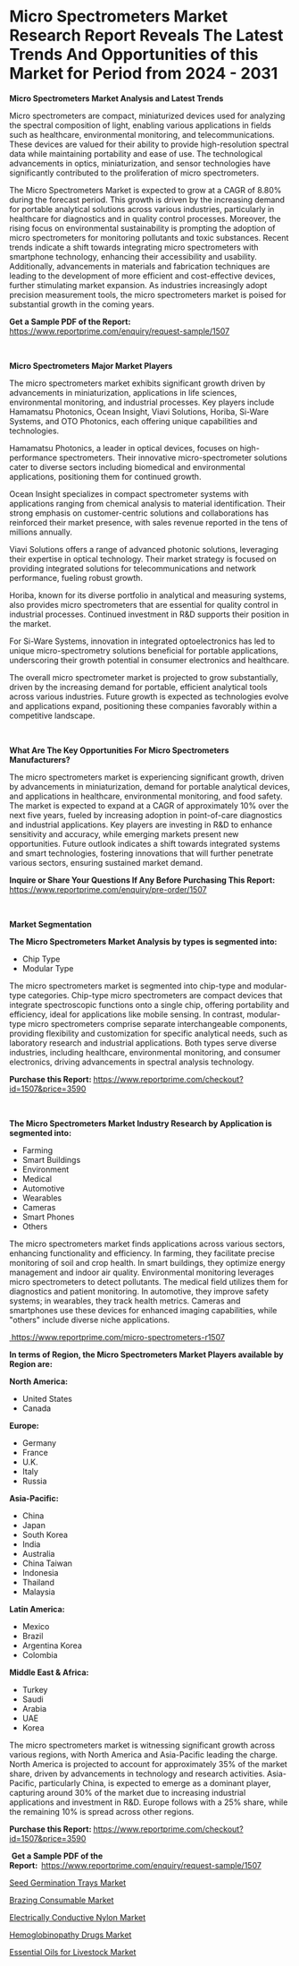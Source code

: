 <p><h1>Micro Spectrometers Market Research Report Reveals The Latest Trends And Opportunities of this Market for Period from 2024 - 2031</h1></p><p><strong>Micro Spectrometers Market Analysis and Latest Trends</strong></p>
<p><p>Micro spectrometers are compact, miniaturized devices used for analyzing the spectral composition of light, enabling various applications in fields such as healthcare, environmental monitoring, and telecommunications. These devices are valued for their ability to provide high-resolution spectral data while maintaining portability and ease of use. The technological advancements in optics, miniaturization, and sensor technologies have significantly contributed to the proliferation of micro spectrometers.</p><p>The Micro Spectrometers Market is expected to grow at a CAGR of 8.80% during the forecast period. This growth is driven by the increasing demand for portable analytical solutions across various industries, particularly in healthcare for diagnostics and in quality control processes. Moreover, the rising focus on environmental sustainability is prompting the adoption of micro spectrometers for monitoring pollutants and toxic substances. Recent trends indicate a shift towards integrating micro spectrometers with smartphone technology, enhancing their accessibility and usability. Additionally, advancements in materials and fabrication techniques are leading to the development of more efficient and cost-effective devices, further stimulating market expansion. As industries increasingly adopt precision measurement tools, the micro spectrometers market is poised for substantial growth in the coming years.</p></p>
<p><strong>Get a Sample PDF of the Report:&nbsp;</strong> <a href="https://www.reportprime.com/enquiry/request-sample/1507">https://www.reportprime.com/enquiry/request-sample/1507</a></p>
<p>&nbsp;</p>
<p><strong>Micro Spectrometers Major Market Players</strong></p>
<p><p>The micro spectrometers market exhibits significant growth driven by advancements in miniaturization, applications in life sciences, environmental monitoring, and industrial processes. Key players include Hamamatsu Photonics, Ocean Insight, Viavi Solutions, Horiba, Si-Ware Systems, and OTO Photonics, each offering unique capabilities and technologies.</p><p>Hamamatsu Photonics, a leader in optical devices, focuses on high-performance spectrometers. Their innovative micro-spectrometer solutions cater to diverse sectors including biomedical and environmental applications, positioning them for continued growth. </p><p>Ocean Insight specializes in compact spectrometer systems with applications ranging from chemical analysis to material identification. Their strong emphasis on customer-centric solutions and collaborations has reinforced their market presence, with sales revenue reported in the tens of millions annually.</p><p>Viavi Solutions offers a range of advanced photonic solutions, leveraging their expertise in optical technology. Their market strategy is focused on providing integrated solutions for telecommunications and network performance, fueling robust growth.</p><p>Horiba, known for its diverse portfolio in analytical and measuring systems, also provides micro spectrometers that are essential for quality control in industrial processes. Continued investment in R&D supports their position in the market.</p><p>For Si-Ware Systems, innovation in integrated optoelectronics has led to unique micro-spectrometry solutions beneficial for portable applications, underscoring their growth potential in consumer electronics and healthcare.</p><p>The overall micro spectrometer market is projected to grow substantially, driven by the increasing demand for portable, efficient analytical tools across various industries. Future growth is expected as technologies evolve and applications expand, positioning these companies favorably within a competitive landscape.</p></p>
<p>&nbsp;</p>
<p><strong>What Are The Key Opportunities For Micro Spectrometers Manufacturers?</strong></p>
<p><p>The micro spectrometers market is experiencing significant growth, driven by advancements in miniaturization, demand for portable analytical devices, and applications in healthcare, environmental monitoring, and food safety. The market is expected to expand at a CAGR of approximately 10% over the next five years, fueled by increasing adoption in point-of-care diagnostics and industrial applications. Key players are investing in R&D to enhance sensitivity and accuracy, while emerging markets present new opportunities. Future outlook indicates a shift towards integrated systems and smart technologies, fostering innovations that will further penetrate various sectors, ensuring sustained market demand.</p></p>
<p><strong>Inquire or Share Your Questions If Any Before Purchasing This Report:</strong> <a href="https://www.reportprime.com/enquiry/pre-order/1507">https://www.reportprime.com/enquiry/pre-order/1507</a></p>
<p>&nbsp;</p>
<p><strong>Market Segmentation</strong></p>
<p><strong>The Micro Spectrometers Market Analysis by types is segmented into:</strong></p>
<p><ul><li>Chip Type</li><li>Modular Type</li></ul></p>
<p><p>The micro spectrometers market is segmented into chip-type and modular-type categories. Chip-type micro spectrometers are compact devices that integrate spectroscopic functions onto a single chip, offering portability and efficiency, ideal for applications like mobile sensing. In contrast, modular-type micro spectrometers comprise separate interchangeable components, providing flexibility and customization for specific analytical needs, such as laboratory research and industrial applications. Both types serve diverse industries, including healthcare, environmental monitoring, and consumer electronics, driving advancements in spectral analysis technology.</p></p>
<p><strong>Purchase this Report:&nbsp;</strong><a href="https://www.reportprime.com/checkout?id=1507&price=3590">https://www.reportprime.com/checkout?id=1507&price=3590</a></p>
<p>&nbsp;</p>
<p><strong>The Micro Spectrometers Market Industry Research by Application is segmented into:</strong></p>
<p><ul><li>Farming</li><li>Smart Buildings</li><li>Environment</li><li>Medical</li><li>Automotive</li><li>Wearables</li><li>Cameras</li><li>Smart Phones</li><li>Others</li></ul></p>
<p><p>The micro spectrometers market finds applications across various sectors, enhancing functionality and efficiency. In farming, they facilitate precise monitoring of soil and crop health. In smart buildings, they optimize energy management and indoor air quality. Environmental monitoring leverages micro spectrometers to detect pollutants. The medical field utilizes them for diagnostics and patient monitoring. In automotive, they improve safety systems; in wearables, they track health metrics. Cameras and smartphones use these devices for enhanced imaging capabilities, while "others" include diverse niche applications.</p></p>
<p><a href="https://www.reportprime.com/micro-spectrometers-r1507">&nbsp;https://www.reportprime.com/micro-spectrometers-r1507</a></p>
<p><strong>In terms of Region, the Micro Spectrometers Market Players available by Region are:</strong></p>
<p>
    <p> <strong> North America: </strong>
        <ul>
            <li>United States</li>
            <li>Canada</li>
        </ul>
        </p> 
    <p> <strong> Europe: </strong>
        <ul>
            <li>Germany</li>
            <li>France</li>
            <li>U.K.</li>
            <li>Italy</li>
            <li>Russia</li>
        </ul>
        </p> 
    <p> <strong> Asia-Pacific: </strong>
        <ul>
            <li>China</li>
            <li>Japan</li>
            <li>South Korea</li>
            <li>India</li>
            <li>Australia</li>
            <li>China Taiwan</li>
            <li>Indonesia</li>
            <li>Thailand</li>
            <li>Malaysia</li>
        </ul>
        </p> 
    <p> <strong> Latin America: </strong>
        <ul>
            <li>Mexico</li>
            <li>Brazil</li>
            <li>Argentina Korea</li>
            <li>Colombia</li>
        </ul>
        </p> 
    <p> <strong> Middle East & Africa: </strong>
        <ul>
            <li>Turkey</li>
            <li>Saudi</li>
            <li>Arabia</li>
            <li>UAE</li>
            <li>Korea</li>
        </ul>
    </p>
    </p>
<p><p>The micro spectrometers market is witnessing significant growth across various regions, with North America and Asia-Pacific leading the charge. North America is projected to account for approximately 35% of the market share, driven by advancements in technology and research activities. Asia-Pacific, particularly China, is expected to emerge as a dominant player, capturing around 30% of the market due to increasing industrial applications and investment in R&D. Europe follows with a 25% share, while the remaining 10% is spread across other regions.</p></p>
<p><strong>Purchase this Report: </strong><a href="https://www.reportprime.com/checkout?id=1507&price=3590">https://www.reportprime.com/checkout?id=1507&price=3590</a></p>
<p>&nbsp;<strong>Get a Sample PDF of the Report:&nbsp;&nbsp;</strong><a href="https://www.reportprime.com/enquiry/request-sample/1507">https://www.reportprime.com/enquiry/request-sample/1507</a></p>
<p><strong></strong></p>
<p><p><a href="https://www.linkedin.com/pulse/emerging-trends-seed-germination-trays-market-global-ojkge?trackingId=Ln%2BARllRTbehecrv71RDPw%3D%3D">Seed Germination Trays Market</a></p><p><a href="https://medium.com/@kareeout89567/booming-brazing-consumable-market-sector-market-analysis-and-growth-projections-till-2031-e359aebd0fa2">Brazing Consumable Market</a></p><p><a href="https://issuu.com/reportprime-2/docs/electrically-conductive-nylon-marke_bcc50f9e637fd1">Electrically Conductive Nylon Market</a></p><p><a href="https://medium.com/@kareeout89567/hemoglobinopathy-drugs-market-global-market-insights-and-sales-trends-2024-to-2031-8f4c5490e998">Hemoglobinopathy Drugs Market</a></p><p><a href="https://www.linkedin.com/pulse/strategic-market-insights-navigating-global-essential-oils-thjec?trackingId=E4alpf3rRaCvJ%2FDip00zJQ%3D%3D">Essential Oils for Livestock Market</a></p></p>